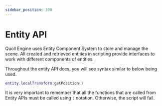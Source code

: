 ```yaml
---
sidebar_position: 300
---
```


# Entity API

Quoll Engine uses Entity Component System to store and manage the scene. All created and retrieved entities in scripting provide interfaces to work with different components of entities.

Throughout the entity API docs, you will see syntax similar to below being used.

```lua
entity.localTransform:getPosition()
```

It is very important to remember that all the functions that are called from Entity APIs must be called using `:` notation. Otherwise, the script will fail.
